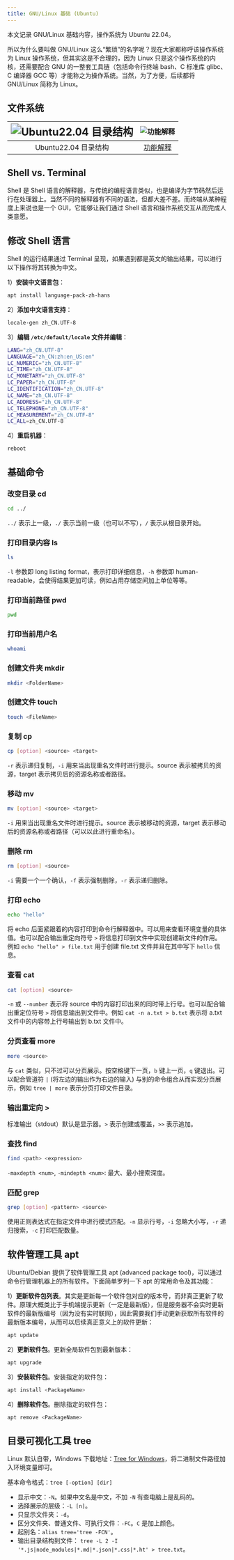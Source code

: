 ```yaml
---
title: GNU/Linux 基础 (Ubuntu)
---
```


本文记录 GNU/Linux 基础内容，操作系统为 Ubuntu 22.04。

所以为什么要叫做 GNU/Linux 这么“繁琐”的名字呢？现在大家都称呼该操作系统为 Linux 操作系统，但其实这是不合理的，因为 Linux 只是这个操作系统的内核，还需要配合 GNU 的一整套工具链（包括命令行终端 bash、C 标准库 glibc、C 编译器 GCC 等）才能称之为操作系统。当然，为了方便，后续都将 GNU/Linux 简称为 Linux。

## 文件系统

| <img src="https://cdn.dwj601.cn/images/202409132006698.png" alt="Ubuntu22.04 目录结构" style="zoom:150%;" /> | ![功能解释](https://cdn.dwj601.cn/images/20250324172802457.png) |
| :----------------------------------------------------------: | :----------------------------------------------------------: |
|                     Ubuntu22.04 目录结构                     | [功能解释](https://mp.weixin.qq.com/s/kMPlOZ6BD6XxcS4k9XyOwQ?scene=1) |

## Shell vs. Terminal

Shell 是 Shell 语言的解释器，与传统的编程语言类似，也是编译为字节码然后运行在处理器上。当然不同的解释器有不同的语法，但都大差不差。而终端从某种程度上来说也是一个 GUI，它能够让我们通过 Shell 语言和操作系统交互从而完成人类意愿。

## 修改 Shell 语言

Shell 的运行结果通过 Terminal 呈现，如果遇到都是英文的输出结果，可以进行以下操作将其转换为中文。

1）**安装中文语言包**：

```bash
apt install language-pack-zh-hans
```

2）**添加中文语言支持**：

```bash
locale-gen zh_CN.UTF-8
```

3）**编辑 `/etc/default/locale` 文件并编辑**：

```bash
LANG="zh_CN.UTF-8"
LANGUAGE="zh_CN:zh:en_US:en"
LC_NUMERIC="zh_CN.UTF-8"
LC_TIME="zh_CN.UTF-8"
LC_MONETARY="zh_CN.UTF-8"
LC_PAPER="zh_CN.UTF-8"
LC_IDENTIFICATION="zh_CN.UTF-8"
LC_NAME="zh_CN.UTF-8"
LC_ADDRESS="zh_CN.UTF-8"
LC_TELEPHONE="zh_CN.UTF-8"
LC_MEASUREMENT="zh_CN.UTF-8"
LC_ALL=zh_CN.UTF-8
```

4）**重启机器**：

```bash
reboot
```

## 基础命令

### 改变目录 cd

```bash
cd ../
```

`../` 表示上一级，`./` 表示当前一级（也可以不写），`/` 表示从根目录开始。

### 打印目录内容 ls

```bash
ls
```

`-l` 参数即 long listing format，表示打印详细信息，`-h` 参数即 human-readable，会使得结果更加可读，例如占用存储空间加上单位等等。

### 打印当前路径 pwd

```bash
pwd
```

### 打印当前用户名

```bash
whoami
```

### 创建文件夹 mkdir

```bash
mkdir <FolderName>
```

### 创建文件 touch

```bash
touch <FileName>
```

### 复制 cp

```bash
cp [option] <source> <target>
```

`-r` 表示递归复制，`-i` 用来当出现重名文件时进行提示。source 表示被拷贝的资源，target 表示拷贝后的资源名称或者路径。

### 移动 mv

```bash
mv [option] <source> <target>
```

`-i` 用来当出现重名文件时进行提示。source 表示被移动的资源，target 表示移动后的资源名称或者路径（可以以此进行重命名）。

### 删除 rm

```bash
rm [option] <source>
```

`-i` 需要一个一个确认，`-f` 表示强制删除，`-r` 表示递归删除。

### 打印 echo

```bash
echo "hello"
```

将 echo 后面紧跟着的内容打印到命令行解释器中。可以用来查看环境变量的具体值。也可以配合输出重定向符号 `>` 将信息打印到文件中实现创建新文件的作用。例如 `echo "hello" > file.txt` 用于创建 file.txt 文件并且在其中写下 `hello` 信息。

### 查看 cat

```bash
cat [option] <source>
```

`-n` 或 `--number` 表示将 source 中的内容打印出来的同时带上行号。也可以配合输出重定位符号 `>` 将信息输出到文件中。例如 `cat -n a.txt > b.txt` 表示将 a.txt 文件中的内容带上行号输出到 b.txt 文件中。

### 分页查看 more

```bash
more <source>
```

与 `cat` 类似，只不过可以分页展示。按空格键下一页，`b` 键上一页，`q` 键退出。可以配合管道符 `|` (将左边的输出作为右边的输入) 与别的命令组合从而实现分页展示，例如 `tree | more` 表示分页打印文件目录。

### 输出重定向 >

标准输出（stdout）默认是显示器。`>` 表示创建或覆盖，`>>` 表示追加。

### 查找 find

```bash
find <path> <expression>
```

`-maxdepth <num>`, `-mindepth <num>`: 最大、最小搜索深度。

### 匹配 grep

```bash
grep [option] <pattern> <source>
```

使用正则表达式在指定文件中进行模式匹配。`-n` 显示行号，`-i` 忽略大小写，`-r` 递归搜索，`-c` 打印匹配数量。

## 软件管理工具 apt

Ubuntu/Debian 提供了软件管理工具 apt (advanced package tool)，可以通过命令行管理机器上的所有软件。下面简单罗列一下 apt 的常用命令及其功能：

1）**更新软件包列表**。其实是更新每一个软件包对应的版本号，而非真正更新了软件。原理大概类比于手机端提示更新（一定是最新版），但是服务器不会实时更新软件的最新版编号（因为没有实时联网），因此需要我们手动更新获取所有软件的最新版本编号，从而可以后续真正意义上的软件更新：

```bash
apt update
```

2）**更新软件包**。更新全局软件包到最新版本：

```bash
apt upgrade
```

3）**安装软件包**。安装指定的软件包：

```bash
apt install <PackageName>
```

4）**删除软件包**。删除指定的软件包：

```bash
apt remove <PackageName>
```

## 目录可视化工具 tree

Linux 默认自带，Windows 下载地址：[Tree for Windows](https://gnuwin32.sourceforge.net/packages/tree.htm)，将二进制文件路径加入环境变量即可。

基本命令格式：`tree [-option] [dir]`

- 显示中文：`-N`。如果中文名是中文，不加 `-N` 有些电脑上是乱码的。
- 选择展示的层级：`-L [n]`。
- 只显示文件夹：`-d`。
- 区分文件夹、普通文件、可执行文件：`-FC`。`C` 是加上颜色。
- 起别名：`alias tree='tree -FCN'`。
- 输出目录结构到文件： `tree -L 2 -I '*.js|node_modules|*.md|*.json|*.css|*.ht' > tree.txt`。
